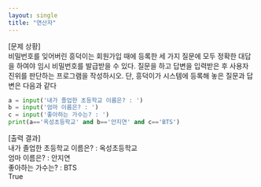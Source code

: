 ```yaml
---
layout: single
title: "연산자"
---
```


[문제 상황]  
비밀번호를 잊어버린 흥덕이는 회원가입 때에 등록한 세 가지 질문에 모두 정확한 대답을  하여야 임시 비밀번호를 발급받을 수 있다. 질문을 하고 답변을 입력받은 후 사용자 진위를  판단하는 프로그램을 작성하시오. 단, 흥덕이가 시스템에 등록해 놓은 질문과 답변은 다음과  같다

~~~python
a = input('내가 졸업한 초등학교 이름은? : ')
b = input('엄마 이름은? : ')
c = input('좋아하는 가수는? : ')
print(a=='옥성초등학교' and b=='안지연' and c=='BTS')
~~~

[출력 결과]  
내가 졸업한 초등학교 이름은? : 옥성초등학교  
엄마 이름은? : 안지연  
좋아하는 가수는? : BTS  
True  
